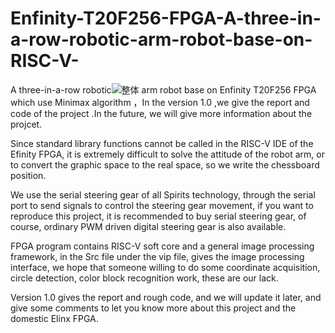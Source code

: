 # Enfinity-T20F256-FPGA-A-three-in-a-row-robotic-arm-robot-base-on-RISC-V-
A three-in-a-row robotic![整体](https://github.com/user-attachments/assets/9d8e7fbf-3bb0-48e7-8f16-86a348eec476)
 arm robot base on Enfinity T20F256 FPGA which use Minimax algorithm ，In the version 1.0 ,we give the report and code of the project .In the future, we will give more information about the projcet. 

Since standard library functions cannot be called in the RISC-V IDE of the Efinity FPGA, it is extremely difficult to solve the attitude of the robot arm, or to convert the graphic space to the real space, so we write the chessboard position.

We use the serial steering gear of all Spirits technology, through the serial port to send signals to control the steering gear movement, if you want to reproduce this project, it is recommended to buy serial steering gear, of course, ordinary PWM driven digital steering gear is also available.

FPGA program contains RISC-V soft core and a general image processing framework, in the Src file under the vip file, gives the image processing interface, we hope that someone willing to do some coordinate acquisition, circle detection, color block recognition work, these are our lack.

Version 1.0 gives the report and rough code, and we will update it later, and give some comments to let you know more about this project and the domestic Elinx FPGA.




























